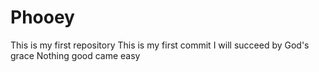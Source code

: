 # Phooey
This is my first repository
This is my first commit
I will succeed by God's grace
Nothing good came easy 
